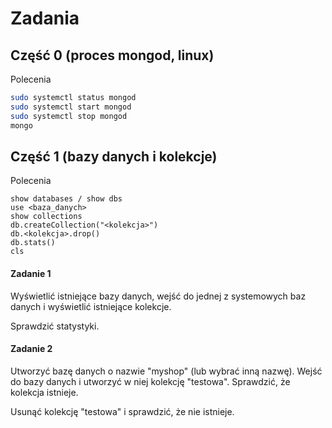 # Zadania

## Część 0 (proces mongod, linux)
Polecenia
```sh
sudo systemctl status mongod
sudo systemctl start mongod
sudo systemctl stop mongod
mongo
```

## Część 1 (bazy danych i kolekcje)
Polecenia

```
show databases / show dbs
use <baza_danych>
show collections
db.createCollection("<kolekcja>")
db.<kolekcja>.drop()
db.stats()
cls
```
#### Zadanie 1
Wyświetlić istniejące bazy danych, wejść do jednej z systemowych baz danych i wyświetlić istniejące kolekcje. 

Sprawdzić statystyki.

#### Zadanie 2
Utworzyć bazę danych o nazwie "myshop" (lub wybrać inną nazwę). Wejść do bazy danych i utworzyć w niej kolekcję "testowa". Sprawdzić, że kolekcja istnieje.

Usunąć kolekcję "testowa" i sprawdzić, że nie istnieje.
